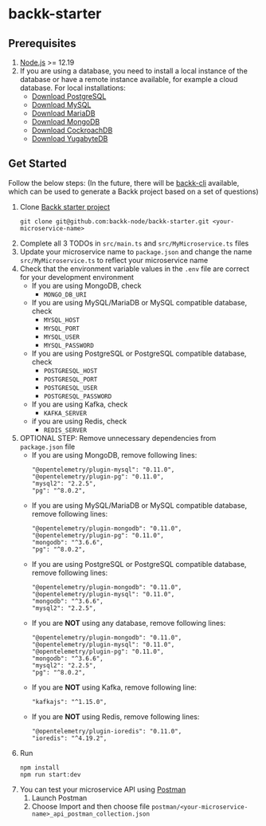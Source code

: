  # backk-starter

## Prerequisites
1. [Node.js](https://nodejs.org/en/download/) >= 12.19
2. If you are using a database, you need to install a local instance of the database or have a remote instance available, for example a cloud database. For local installations:
   * [Download PostgreSQL](https://www.postgresql.org/download/)
   * [Download MySQL](https://www.mysql.com/downloads/)
   * [Download MariaDB](https://mariadb.org/download/)
   * [Download MongoDB](https://www.mongodb.com/try/download/community)
   * [Download CockroachDB](https://www.cockroachlabs.com/docs/stable/install-cockroachdb.html)
   * [Download YugabyteDB](https://download.yugabyte.com/)

## Get Started
Follow the below steps: (In the future, there will be [backk-cli](https://github.com/backk-node/backk-cli) available, which can be used to generate a Backk project based on a set of questions)

1. Clone [Backk starter project](https://github.com/backk-node/backk-starter)
   ```
   git clone git@github.com:backk-node/backk-starter.git <your-microservice-name>
   ```
2. Complete all 3 TODOs in `src/main.ts` and `src/MyMicroservice.ts` files
3. Update your microservice name to `package.json` and change the name `src/MyMicroservice.ts` to reflect your microservice name
4. Check that the environment variable values in the `.env` file are correct for your development environment
   * If you are using MongoDB, check
      * `MONGO_DB_URI`
   * If you are using MySQL/MariaDB or MySQL compatible database, check
      * `MYSQL_HOST`
      * `MYSQL_PORT` 
      * `MYSQL_USER`
      * `MYSQL_PASSWORD`
   * If you are using PostgreSQL or PostgreSQL compatible database, check
      * `POSTGRESQL_HOST`
      * `POSTGRESQL_PORT`
      * `POSTGRESQL_USER`
      * `POSTGRESQL_PASSWORD`
   * If you are using Kafka, check
      * `KAFKA_SERVER`
   * if you are using Redis, check
      * `REDIS_SERVER`
5. OPTIONAL STEP: Remove unnecessary dependencies from `package.json` file
   * If you are using MongoDB, remove following lines:
     ```
     "@opentelemetry/plugin-mysql": "0.11.0",
     "@opentelemetry/plugin-pg": "0.11.0",
     "mysql2": "2.2.5",
     "pg": "^8.0.2",
     ```
   * If you are using MySQL/MariaDB or MySQL compatible database, remove following lines:
     ```
     "@opentelemetry/plugin-mongodb": "0.11.0",
     "@opentelemetry/plugin-pg": "0.11.0",
     "mongodb": "^3.6.6",
     "pg": "^8.0.2",
     ```
   * If you are using PostgreSQL or PostgreSQL compatible database, remove following lines:
     ```
     "@opentelemetry/plugin-mongodb": "0.11.0",
     "@opentelemetry/plugin-mysql": "0.11.0",
     "mongodb": "^3.6.6",
     "mysql2": "2.2.5",
     ```
   * If you are **NOT** using any database, remove following lines:
      ```
     "@opentelemetry/plugin-mongodb": "0.11.0",
     "@opentelemetry/plugin-mysql": "0.11.0",
     "@opentelemetry/plugin-pg": "0.11.0",
     "mongodb": "^3.6.6",
     "mysql2": "2.2.5",
     "pg": "^8.0.2",
     ```
   * If you are **NOT** using Kafka, remove following line:
     ```
     "kafkajs": "^1.15.0",
     ```
   * If you are **NOT** using Redis, remove following lines:
     ```
     "@opentelemetry/plugin-ioredis": "0.11.0",
     "ioredis": "^4.19.2",
     ```
6. Run
    ```
    npm install
    npm run start:dev
    ```
7. You can test your microservice API using [Postman](https://www.postman.com/downloads/)
   1. Launch Postman
   2. Choose Import and then choose file `postman/<your-microservice-name>_api_postman_collection.json`

